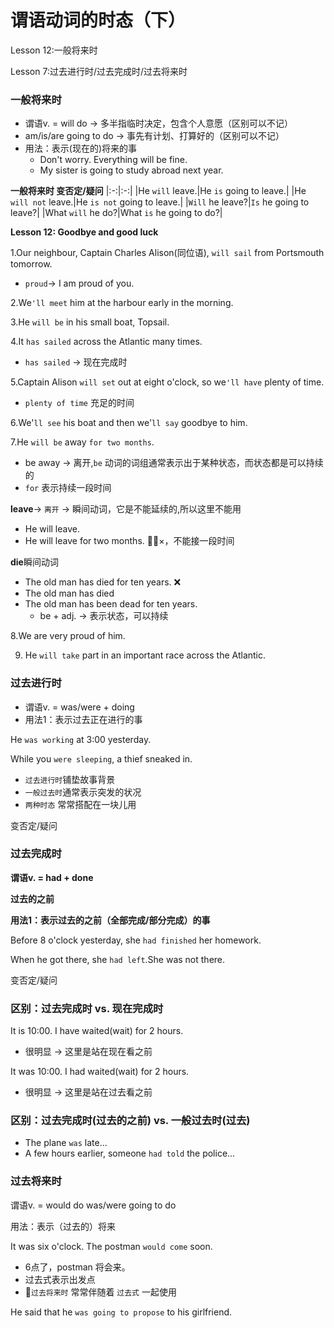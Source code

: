 # 谓语动词的时态（下）

Lesson 12:一般将来时

Lesson 7:过去进行时/过去完成时/过去将来时

### 一般将来时
* 谓语v. = will do -> 多半指临时决定，包含个人意愿（区别可以不记）
* am/is/are going to do -> 事先有计划、打算好的（区别可以不记）
* 用法：表示(现在的)将来的事
  * Don't worry. Everything will be fine.
  * My sister is going to study abroad next year.

**一般将来时 变否定/疑问**
|:-:|:-:|
|He `will` leave.|He `is` going to leave.|
|He `will not` leave.|He `is not` going to leave.|
|`Will` he leave?|`Is` he going to leave?|
|What `will` he do?|What `is` he going to do?|

**Lesson 12: Goodbye and good luck**

1.Our neighbour, Captain Charles Alison(同位语), `will sail` from Portsmouth tomorrow.
  * `proud`-> I am proud of you.

2.We`'ll meet` him at the harbour early in the morning.

3.He `will be` in his small boat, Topsail.

4.It `has sailed` across the Atlantic many times.
  * `has sailed` -> 现在完成时

5.Captain Alison `will set` out at eight o'clock, so we`'ll have` plenty of time.
  * `plenty of time` 充足的时间

6.We'`ll see` his boat and then we'`ll say` goodbye to him.

7.He `will be` away `for two months`.
* be away -> 离开,`be` 动词的词组通常表示出于某种状态，而状态都是可以持续的
* `for` 表示持续一段时间

**leave**-> `离开` -> 瞬间动词，它是不能延续的,所以这里不能用
* He will leave.
* He will leave for two months. 🙅‍♂️×，不能接一段时间

**die**瞬间动词
* The old man has died for ten years. ❌
* The old man has died
* The old man has been dead for ten years.
  * be + adj. -> 表示状态，可以持续

8.We are very proud of him.

9. He `will take` part in an important race across the Atlantic.

### 过去进行时
* 谓语v. = was/were + doing
* 用法1：表示过去正在进行的事

He `was working` at 3:00 yesterday.

While you `were sleeping`, a thief sneaked in.
* `过去进行时`铺垫故事背景
* `一般过去时`通常表示突发的状况
* `两种时态` 常常搭配在一块儿用

变否定/疑问

### 过去完成时

**谓语v. = had + done**

**过去的之前**

**用法1：表示过去的之前（全部完成/部分完成）的事**

Before 8 o'clock yesterday, she `had finished` her homework.

When he got there, she `had left`.She was not there.

变否定/疑问

### 区别：过去完成时 vs. 现在完成时

It is 10:00. I have waited(wait) for 2 hours.
* 很明显 -> 这里是站在现在看之前

It was 10:00. I had waited(wait) for 2 hours.
* 很明显 -> 这里是站在过去看之前

### 区别：过去完成时(过去的之前) vs. 一般过去时(过去)
* The plane `was` late...
* A few hours earlier, someone `had told` the police...

### 过去将来时
谓语v. = would do          was/were going to do

用法：表示（过去的）将来

It was six o'clock. The postman `would come` soon.
* 6点了，postman 将会来。
* 过去式表示出发点
* `过去将来时` 常常伴随着 `过去式` 一起使用

He said that he `was going to propose` to his girlfriend.

